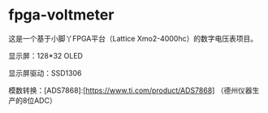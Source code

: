 # fpga-voltmeter
这是一个基于小脚丫FPGA平台（Lattice Xmo2-4000hc）的数字电压表项目。

显示屏：128*32 OLED

显示屏驱动：SSD1306

模数转换：[ADS7868]:[https://www.ti.com/product/ADS7868] （德州仪器生产的8位ADC）

